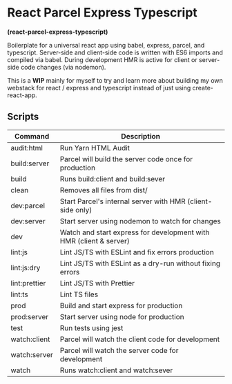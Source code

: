 # React Parcel Express Typescript

**(react-parcel-express-typescript)**

Boilerplate for a universal react app using babel, express, parcel, and typescript. Server-side and client-side code is written with ES6 imports and compiled via babel. During development HMR is active for client or server-side code changes (via nodemon).

This is a **WIP** mainly for myself to try and learn more about building my own webstack for react / express and typescript instead of just using create-react-app.

## Scripts

| Command       | Description                                                        |
| ------------- | ------------------------------------------------------------------ |
| audit:html    | Run Yarn HTML Audit                                                |
| build:server  | Parcel will build the server code once for production              |
| build         | Runs build:client and build:sever                                  |
| clean         | Removes all files from dist/                                       |
| dev:parcel    | Start Parcel's internal server with HMR (client-side only)         |
| dev:server    | Start server using nodemon to watch for changes                    |
| dev           | Watch and start express for development with HMR (client & server) |
| lint:js       | Lint JS/TS with ESLint and fix errors production                   |
| lint:js:dry   | Lint JS/TS with ESLint as a dry-run without fixing errors          |
| lint:prettier | Lint JS/TS with Prettier                                           |
| lint:ts       | Lint TS files                                                      |
| prod          | Build and start express for production                             |
| prod:server   | Start server using node for production                             |
| test          | Run tests using jest                                               |
| watch:client  | Parcel will watch the client code for development                  |
| watch:server  | Parcel will watch the server code for development                  |
| watch         | Runs watch:client and watch:sever                                  |
